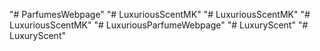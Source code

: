 "# ParfumesWebpage" 
"# LuxuriousScentMK" 
"# LuxuriousScentMK" 
"# LuxuriousScentMK" 
"# LuxuriousParfumeWebpage" 
"# LuxuryScent" 
"# LuxuryScent" 
